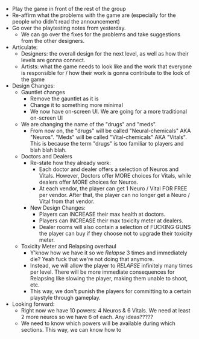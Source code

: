 - Play the game in front of the rest of the group
- Re-affirm what the problems with the game are (especially for the people who didn't read the announcement)
- Go over the playtesting notes from yesterday.
	- We can go over the fixes for the problems and take suggestions from the other designers.
- Articulate:
	- Designers: the overall design for the next level, as well as how their levels are gonna connect.
	- Artists: what the game needs to look like and the work that everyone is responsible for / how their work is gonna contribute to the look of the game
- Design Changes:
	- Gauntlet changes
		- Remove the gauntlet as it is
		- Change it to something more minimal
		- We now have on-screen UI. We are going for a more traditional on-screen UI
	- We are changing the name of the "drugs" and "meds".
		- From now on, the "drugs" will be called "Neural-chemicals" AKA "Neuros". "Meds" will be called "Vital-chemicals" AKA "Vitals". This is because the term "drugs" is too familiar to players and blah blah blah.
	- Doctors and Dealers
		- Re-state how they already work:
			- Each doctor and dealer offers a selection of Neuros and Vitals. However, Doctors offer MORE choices for Vitals, while dealers offer MORE choices for Neuros.
			- At each vendor, the player can get 1 Neuro / Vital FOR FREE per vendor. After that, the player can no longer get a Neuro / Vital from that vendor.
		- New Design Changes:
			- Players can INCREASE their max health at doctors.
			- Players can INCREASE their max toxicity meter at dealers.
			- Dealer rooms will also contain a selection of FUCKING GUNS the player can buy if they choose not to upgrade their toxicity meter.
	- Toxicity Meter and Relapsing overhaul
		- Y'know how we have it so we *Relapse* 3 times and immediately die? Yeah fuck that we're not doing that anymore.
		- Instead, we will allow the player to *RELAPSE* infinitely many times per level. There will be more immediate consequences for Relapsing like slowing the player, making them unable to shoot, etc.
		- This way, we don't punish the players for committing to a certain playstyle through gameplay.
- Looking forward:
	- Right now we have 10 powers: 4 Neuros & 6 Vitals. We need at least 2 more neuros so we have 6 of each. Any ideas?????
	- We need to know which powers will be available during which sections. This way, we can know how to 
